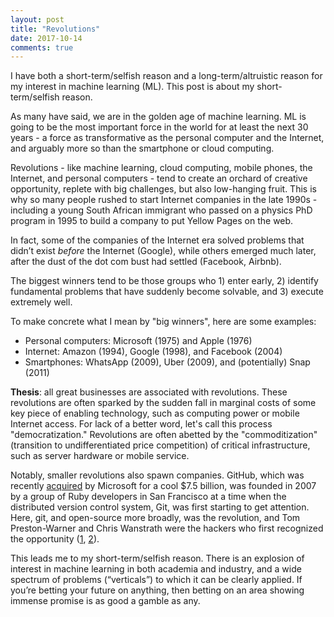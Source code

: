 ```yaml
---
layout: post
title: "Revolutions"
date: 2017-10-14
comments: true
---
```


I have both a short-term/selfish reason and a long-term/altruistic reason for my interest in machine learning (ML). This post is about my short-term/selfish reason.

As many have said, we are in the golden age of machine learning. ML is going to be the most important force in the world for at least the next 30 years - a force as transformative as the personal computer and the Internet, and arguably more so than the smartphone or cloud computing.

Revolutions - like machine learning, cloud computing, mobile phones, the Internet, and personal computers - tend to create an orchard of creative opportunity, replete with big challenges, but also low-hanging fruit. This is why so many people rushed to start Internet companies in the late 1990s - including a young South African immigrant who passed on a physics PhD program in 1995 to build a company to put Yellow Pages on the web.

In fact, some of the companies of the Internet era solved problems that didn’t exist *before* the Internet (Google), while others emerged much later, after the dust of the dot com bust had settled (Facebook, Airbnb).

The biggest winners tend to be those groups who 1) enter early, 2) identify fundamental problems that have suddenly become solvable, and 3) execute extremely well. <!-- include "and" -->

To make concrete what I mean by "big winners", here are some examples:

- Personal computers: Microsoft (1975) and Apple (1976)
- Internet: Amazon (1994), Google (1998), and Facebook (2004)
- Smartphones: WhatsApp (2009), Uber (2009), and (potentially) Snap (2011)

**Thesis**: all great businesses are associated with revolutions. These revolutions are often sparked by the sudden fall in marginal costs of some key piece of enabling technology, such as computing power or mobile Internet access. For lack of a better word, let's call this process "democratization." Revolutions are often abetted by the "commoditization" (transition to undifferentiated price competition) of critical infrastructure, such as server hardware or mobile service. <!-- understand how "payments" and "telecommunications" became commodities -->

<!-- Other times, they involve the creation of open "platforms" (distribution channels) with wide reach, such as the web or Apple's App Store. -->
<!-- Other times, the involve the "commodification" (enabling economies of scale) -->

Notably, smaller revolutions also spawn companies. GitHub, which was recently [acquired](https://www.theverge.com/2018/6/4/17422788/microsoft-github-acquisition-official-deal) by Microsoft for a cool $7.5 billion, was founded in 2007 by a group of Ruby developers in San Francisco at a time when the distributed version control system, Git, was first starting to get attention. Here, git, and open-source more broadly, was the revolution, and Tom Preston-Warner and Chris Wanstrath were the hackers who first recognized the opportunity ([1](https://www.wired.com/2012/02/github-2/), [2](http://tom.preston-werner.com/2011/05/03/rejected-bio-from-the-setup.html)).

This leads me to my short-term/selfish reason.  There is an explosion of interest in machine learning in both academia and industry, and a wide spectrum of problems (“verticals”) to which it can be clearly applied. If you’re betting your future on anything, then betting on an area showing immense promise is as good a gamble as any.





